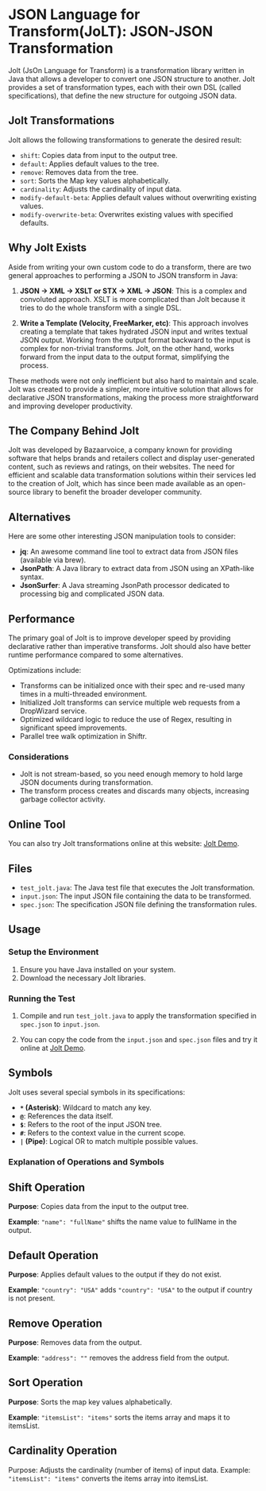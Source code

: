 # JSON Language for Transform(JoLT): JSON-JSON Transformation

Jolt (JsOn Language for Transform) is a transformation library written in Java that allows a developer to convert one JSON structure to another. Jolt provides a set of transformation types, each with their own DSL (called specifications), that define the new structure for outgoing JSON data.

## Jolt Transformations

Jolt allows the following transformations to generate the desired result:

- ```shift```: Copies data from input to the output tree.
- ```default```: Applies default values to the tree.
- ```remove```: Removes data from the tree.
- ```sort```: Sorts the Map key values alphabetically.
- ```cardinality```: Adjusts the cardinality of input data.
- ```modify-default-beta```: Applies default values without overwriting existing values.
- ```modify-overwrite-beta```: Overwrites existing values with specified defaults.

## Why Jolt Exists

Aside from writing your own custom code to do a transform, there are two general approaches to performing a JSON to JSON transform in Java:

1. **JSON -> XML -> XSLT or STX -> XML -> JSON**: This is a complex and convoluted approach. XSLT is more complicated than Jolt because it tries to do the whole transform with a single DSL.

2. **Write a Template (Velocity, FreeMarker, etc)**: This approach involves creating a template that takes hydrated JSON input and writes textual JSON output. Working from the output format backward to the input is complex for non-trivial transforms. Jolt, on the other hand, works forward from the input data to the output format, simplifying the process.


These methods were not only inefficient but also hard to maintain and scale. Jolt was created to provide a simpler, more intuitive solution that allows for declarative JSON transformations, making the process more straightforward and improving developer productivity.

## The Company Behind Jolt

Jolt was developed by Bazaarvoice, a company known for providing software that helps brands and retailers collect and display user-generated content, such as reviews and ratings, on their websites. The need for efficient and scalable data transformation solutions within their services led to the creation of Jolt, which has since been made available as an open-source library to benefit the broader developer community.

## Alternatives

Here are some other interesting JSON manipulation tools to consider:

- **jq**: An awesome command line tool to extract data from JSON files (available via brew).
- **JsonPath**: A Java library to extract data from JSON using an XPath-like syntax.
- **JsonSurfer**: A Java streaming JsonPath processor dedicated to processing big and complicated JSON data.

## Performance

The primary goal of Jolt is to improve developer speed by providing declarative rather than imperative transforms. Jolt should also have better runtime performance compared to some alternatives.

Optimizations include:

- Transforms can be initialized once with their spec and re-used many times in a multi-threaded environment.
- Initialized Jolt transforms can service multiple web requests from a DropWizard service.
- Optimized wildcard logic to reduce the use of Regex, resulting in significant speed improvements.
- Parallel tree walk optimization in Shiftr.

### Considerations

- Jolt is not stream-based, so you need enough memory to hold large JSON documents during transformation.
- The transform process creates and discards many objects, increasing garbage collector activity.


## Online Tool

You can also try Jolt transformations online at this website: [Jolt Demo](https://jolt-demo.appspot.com/).

## Files

- `test_jolt.java`: The Java test file that executes the Jolt transformation.
- `input.json`: The input JSON file containing the data to be transformed.
- `spec.json`: The specification JSON file defining the transformation rules.

## Usage

### Setup the Environment

1. Ensure you have Java installed on your system.
2. Download the necessary Jolt libraries.

### Running the Test

1. Compile and run `test_jolt.java` to apply the transformation specified in `spec.json` to `input.json`.

2. You can copy the code from the `input.json` and `spec.json` files and try it online at [Jolt Demo](https://jolt-demo.appspot.com/).


## Symbols

Jolt uses several special symbols in its specifications:

- **`*` (Asterisk)**: Wildcard to match any key.
- **`@`**: References the data itself.
- **`$`**: Refers to the root of the input JSON tree.
- **`#`**: Refers to the context value in the current scope.
- **`|` (Pipe)**: Logical OR to match multiple possible values.

### Explanation of Operations and Symbols

## Shift Operation

**Purpose**: Copies data from the input to the output tree.

**Example**: ```"name": "fullName"``` shifts the name value to fullName in the output.

## Default Operation

**Purpose**: Applies default values to the output if they do not exist.

**Example**: ```"country": "USA"``` adds ```"country": "USA"``` to the output if country is not present.

## Remove Operation

**Purpose**: Removes data from the output.

**Example**: ```"address": ""``` removes the address field from the output.

## Sort Operation

**Purpose**: Sorts the map key values alphabetically.

**Example**: ```"itemsList": "items"``` sorts the items array and maps it to itemsList.

## Cardinality Operation

Purpose: Adjusts the cardinality (number of items) of input data.
Example: ```"itemsList": "items"``` converts the items array into itemsList.